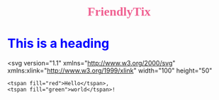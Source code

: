 <h1 align="center" fill="#f06292" style="color:#f06292; font-family:Merienda One; text-decoration:none;">
  FriendlyTix
</h1>

<h1 style="color:blue;">This is a heading</h1>

<?xml version="1.0" encoding="utf-8"?>

<svg version="1.1"
xmlns="http://www.w3.org/2000/svg"
xmlns:xlink="http://www.w3.org/1999/xlink"
width="100" height="50"

>   <text font-size="16" x="10" y="20">

    <tspan fill="red">Hello</tspan>,
    <tspan fill="green">world</tspan>!

  </text>
</svg>
